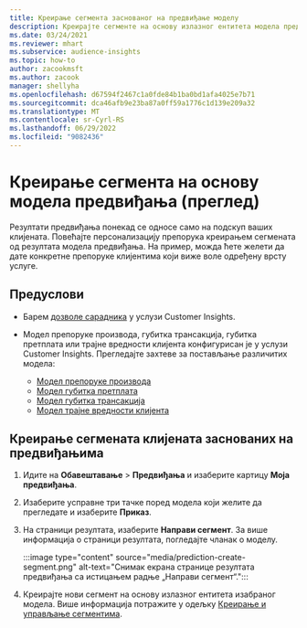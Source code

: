 ```yaml
---
title: Креирање сегмента заснованог на предвиђање моделу
description: Креирајте сегменте на основу излазног ентитета модела предвиђања.
ms.date: 03/24/2021
ms.reviewer: mhart
ms.subservice: audience-insights
ms.topic: how-to
author: zacookmsft
ms.author: zacook
manager: shellyha
ms.openlocfilehash: d67594f2467c1a0fde84b1ba0bd1afa4025e7b71
ms.sourcegitcommit: dca46afb9e23ba87a0ff59a1776c1d139e209a32
ms.translationtype: MT
ms.contentlocale: sr-Cyrl-RS
ms.lasthandoff: 06/29/2022
ms.locfileid: "9082436"
---
```

# <a name="create-a-segment-based-on-a-prediction-model-preview"></a>Креирање сегмента на основу модела предвиђања (преглед)

Резултати предвиђања понекад се односе само на подскуп ваших клијената. Повећајте персонализацију препорука креирањем сегмената од резултата модела предвиђања. На пример, можда ћете желети да дате конкретне препоруке клијентима који виже воле одређену врсту услуге. 

## <a name="prerequisites"></a>Предуслови

- Барем [дозволе сарадника](permissions.md) у услузи Customer Insights.

- Модел препоруке производа, губитка трансакција, губитка претплата или трајне вредности клијента конфигурисан је у услузи Customer Insights. Прегледајте захтеве за постављање различитих модела:

  - [Модел препоруке производа](predict-product-recommendation.md)
  - [Модел губитка претплата](predict-subscription-churn.md)
  - [Модел губитка трансакција](predict-transactional-churn.md)
  - [Модел трајне вредности клијента](predict-customer-lifetime-value.md)

## <a name="create-a-customer-segment-based-on-predictions"></a>Креирање сегмената клијената заснованих на предвиђањима

1. Идите на **Обавештавање** > **Предвиђања** и изаберите картицу **Моја предвиђања**.

1. Изаберите усправне три тачке поред модела који желите да прегледате и изаберите **Приказ**.

1. На страници резултата, изаберите **Направи сегмент**. За више информација о страници резултата, погледајте чланак о моделу.

   :::image type="content" source="media/prediction-create-segment.png" alt-text="Снимак екрана странице резултата предвиђања са истицањем радње „Направи сегмент“.":::

1. Креирајте нови сегмент на основу излазног ентитета изабраног модела. Више информација потражите у одељку [Креирање и управљање сегментима](segments.md).
